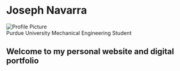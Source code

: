 # Joseph Navarra
<img src="https://images.pexels.com/photos/462118/pexels-photo-462118.jpeg?auto=compress&cs=tinysrgb&dpr=1&w=500" alt="Profile Picture">
<br>
Purdue University Mechanical Engineering Student

## Welcome to my personal website and digital portfolio

